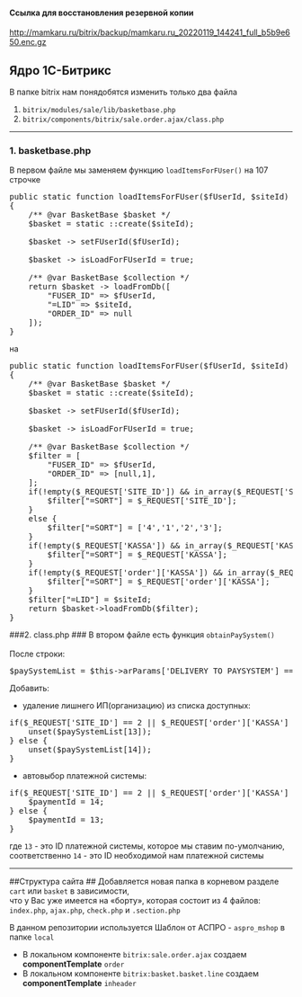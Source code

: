 #### Ссылка для восстановления резервной копии ####
http://mamkaru.ru/bitrix/backup/mamkaru.ru_20220119_144241_full_b5b9e650.enc.gz

## Ядро 1С-Битрикс ##
В папке bitrix нам понядобятся изменить только два файла
1. `bitrix/modules/sale/lib/basketbase.php` 
2. `bitrix/components/bitrix/sale.order.ajax/class.php`
---
### 1. basketbase.php ###
В первом файле мы заменяем функцию `loadItemsForFUser()` на 107 строчке
<pre>
public static function loadItemsForFUser($fUserId, $siteId) 
{
    /** @var BasketBase $basket */
    $basket = static ::create($siteId);

    $basket -> setFUserId($fUserId);

    $basket -> isLoadForFUserId = true;

    /** @var BasketBase $collection */
    return $basket -> loadFromDb([
        "FUSER_ID" => $fUserId,
        "=LID" => $siteId,
        "ORDER_ID" => null
    ]);
}
</pre>
на 
<pre>
public static function loadItemsForFUser($fUserId, $siteId) 
{
    /** @var BasketBase $basket */
    $basket = static ::create($siteId);

    $basket -> setFUserId($fUserId);

    $basket -> isLoadForFUserId = true;

    /** @var BasketBase $collection */
    $filter = [
        "FUSER_ID" => $fUserId,
        "ORDER_ID" => [null,1],
    ];
    if(!empty($_REQUEST['SITE_ID']) && in_array($_REQUEST['SITE_ID'], ['4','1','2','3'])){
        $filter["=SORT"] = $_REQUEST['SITE_ID'];
    }
    else {
        $filter["=SORT"] = ['4','1','2','3'];
    }
    if(!empty($_REQUEST['KASSA']) && in_array($_REQUEST['KASSA'], ['4','1','2','3'])){
        $filter["=SORT"] = $_REQUEST['KASSA'];
    }
    if(!empty($_REQUEST['order']['KASSA']) && in_array($_REQUEST['order']['KASSA'], ['4','1','2','3'])){
        $filter["=SORT"] = $_REQUEST['order']['KASSA'];
    }
    $filter["=LID"] = $siteId;
    return $basket->loadFromDb($filter);
}
</pre>
###2. class.php ###
В втором файле есть функция `obtainPaySystem()`<br><br>
После строки:
<pre>$paySystemList = $this->arParams['DELIVERY_TO_PAYSYSTEM'] === 'p2d' ? $this->arActivePaySystems : $this->arPaySystemServiceAll;</pre>
Добавить:

- удаление лишнего ИП(организацию) из списка доступных:
<pre>
if($_REQUEST['SITE_ID'] == 2 || $_REQUEST['order']['KASSA'] == 2){
    unset($paySystemList[13]);
} else {
    unset($paySystemList[14]);
}
</pre>

- автовыбор платежной системы:
<pre>
if($_REQUEST['SITE_ID'] == 2 || $_REQUEST['order']['KASSA'] == 2){
    $paymentId = 14;
} else {
    $paymentId = 13;
}
</pre>
где `13` - это ID платежной системы, которое мы ставим по-умолчанию,<br>
соответственно `14` - это ID необходимой нам платежной системы

---

##Структура сайта ##
Добавляется новая папка в корневом разделе `cart` или `basket` в зависимости,<br>
что у Вас уже имеется на «борту», которая состоит из 4 файлов:
`index.php`, `ajax.php`, `check.php` и `.section.php`

В данном репозитории используется Шаблон от АСПРО - `aspro_mshop` в папке `local`

- В локальном компоненте `bitrix:sale.order.ajax` создаем **componentTemplate** `order`
- В локальном компоненте `bitrix:basket.basket.line` создаем **componentTemplate** `inheader`
